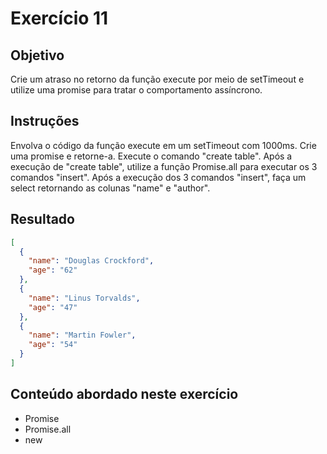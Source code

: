 # Exercício 11

## Objetivo

Crie um atraso no retorno da função execute por meio de setTimeout e utilize uma promise para tratar o comportamento assíncrono.

## Instruções

Envolva o código da função execute em um setTimeout com 1000ms.
Crie uma promise e retorne-a.
Execute o comando "create table".
Após a execução de "create table", utilize a função Promise.all para executar os 3 comandos "insert".
Após a execução dos 3 comandos "insert", faça um select retornando as colunas "name" e "author".

## Resultado

```json
[
  {
    "name": "Douglas Crockford",
    "age": "62"
  },
  {
    "name": "Linus Torvalds",
    "age": "47"
  },
  {
    "name": "Martin Fowler",
    "age": "54"
  }
]
```

## Conteúdo abordado neste exercício

- Promise
- Promise.all
- new
